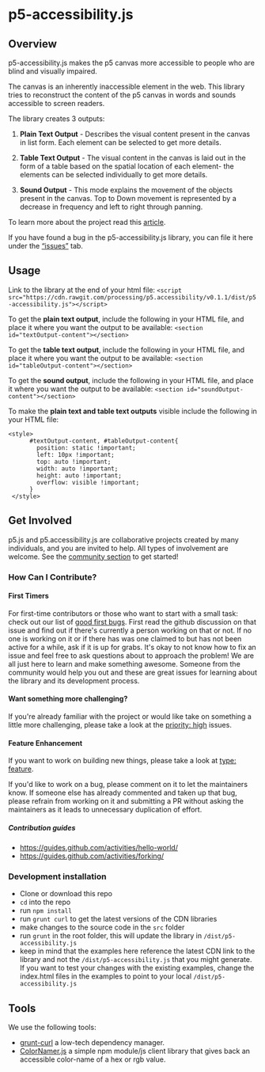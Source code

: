 # p5-accessibility.js

## Overview
p5-accessibility.js makes the p5 canvas more accessible to people who are blind and visually impaired.

The canvas is an inherently inaccessible element in the web. This library tries to reconstruct the content of the p5 canvas in words and sounds accessible to screen readers.

The library creates 3 outputs:

1) **Plain Text Output** - Describes the visual content present in the canvas in list form. Each element can be selected to get more details.

2) **Table Text Output** - The visual content in the canvas is laid out in the form of a table based on the spatial location of each element- the elements can be selected individually to get more details.

3) **Sound Output** - This mode explains the movement of the objects present in the canvas. Top to Down movement is represented by a decrease in frequency and left to right through panning.

To learn more about the project read this [article](https://medium.com/processing-foundation/p5-accessibility-115d84535fa8).

If you have found a bug in the p5-accessibility.js library, you can file it here under the [“issues”](https://github.com/processing/p5.accessibility/issues) tab. 

## Usage
Link to the library at the end of your html file:
`<script src="https://cdn.rawgit.com/processing/p5.accessibility/v0.1.1/dist/p5-accessibility.js"></script>`

To get the **plain text output**, include the following in your HTML file, and place it where you want the output to be available:
`<section id="textOutput-content"></section>`

To get the **table text output**, include the following in your HTML file, and place it where you want the output to be available:
`<section id="tableOutput-content"></section>`

To get the **sound output**, include the following in your HTML file, and place it where you want the output to be available:
`<section id="soundOutput-content"></section>`

To make the **plain text and table text outputs** visible include the following in your HTML file: 
```
<style>
      #textOutput-content, #tableOutput-content{
        position: static !important;
        left: 10px !important;
        top: auto !important;
        width: auto !important;
        height: auto !important;
        overflow: visible !important;
      }
 </style>
 ```

## Get Involved
p5.js and p5.accessibility.js are collaborative projects created by many individuals, and you are invited to help. All types of involvement are welcome. See the [community section](https://p5js.org/community/) to get started!

### How Can I Contribute? 
#### First Timers
For first-time contributors or those who want to start with a small task: check out our list of [good first bugs](https://github.com/processing/p5.accessibility/issues?q=is%3Aopen+is%3Aissue+label%3A%22good+first+issue%22). First read the github discussion on that issue and find out if there's currently a person working on that or not. If no one is working on it or if there has was one claimed to but has not been active for a while, ask if it is up for grabs. It's okay to not know how to fix an issue and feel free to ask questions about to approach the problem! We are all just here to learn and make something awesome. Someone from the community would help you out and these are great issues for learning about the library and its development process.

#### Want something more challenging?
If you're already familiar with the project or would like take on something a little more challenging, please take a look at the [priority: high](https://github.com/processing/p5.accessibility/issues?q=is%3Aopen+is%3Aissue+label%3A%22priority%3A+high%22) issues.

#### Feature Enhancement
If you want to work on building new things, please take a look at [type: feature](https://github.com/processing/p5.accessibility/issues?q=is%3Aopen+is%3Aissue+label%3A%22type%3A+feature%22).

If you'd like to work on a bug, please comment on it to let the maintainers know. If someone else has already commented and taken up that bug, please refrain from working on it and submitting a PR without asking the maintainers as it leads to unnecessary duplication of effort.

##### Contribution guides
* https://guides.github.com/activities/hello-world/
* https://guides.github.com/activities/forking/

### Development installation

* Clone or download this repo
* `cd` into the repo
* run `npm install` 
* run `grunt curl` to get the latest versions of the CDN libraries
* make changes to the source code in the `src` folder
* run `grunt` in the root folder, this will update the library in `/dist/p5-accessibility.js`
* keep in mind that the examples here reference the latest CDN link to the library and not the `/dist/p5-accessibility.js` that you might generate. If you want to test your changes with the existing examples, change the index.html files in the examples to point to your local `/dist/p5-accessibility.js`

## Tools
We use the following tools:
* [grunt-curl](https://github.com/twolfson/grunt-curl) a low-tech dependency manager.
* [ColorNamer.js](https://github.com/MathuraMG/color-namer) a simple npm module/js client library that gives back an accessible color-name of a hex or rgb value.
